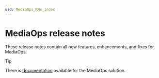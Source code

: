 ```yaml
---
uid: MediaOps_RNs_index
---
```


# MediaOps release notes

These release notes contain all new features, enhancements, and fixes for MediaOps.

> [!TIP]
> There is [documentation](xref:MediaOps) available for the MediaOps solution.
